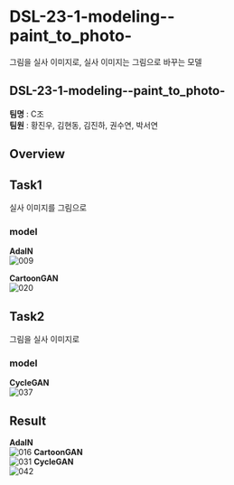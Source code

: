 # DSL-23-1-modeling--paint_to_photo-
그림을 실사 이미지로, 실사 이미지는 그림으로 바꾸는 모델

## DSL-23-1-modeling--paint_to_photo-
**팀명** : C조 <br/>
**팀원** : 황진우, 김현동, 김진하, 권수연, 박서연

## Overview
## Task1
실사 이미지를 그림으로
### model
**AdaIN**<br/>
![009](https://user-images.githubusercontent.com/108793862/232029174-2a9beb5a-5903-41b6-bcab-0dc8fae953fc.png)

**CartoonGAN**<br/>
![020](https://user-images.githubusercontent.com/108793862/232029311-86ef2536-94c7-4ba6-8a48-cf182ffeb96b.png)

## Task2
그림을 실사 이미지로
### model
**CycleGAN**<br/>
![037](https://user-images.githubusercontent.com/108793862/232029365-0e134d8e-ec91-448e-b25b-a2308d4a1aa5.png)

## Result
**AdaIN**<br/>
![016](https://user-images.githubusercontent.com/108793862/232028965-7364fe40-70ba-4dff-8156-69b7d84bdd23.png)
**CartoonGAN**<br/>
![031](https://user-images.githubusercontent.com/108793862/232029039-6f6bdf2d-aef9-43ef-997f-6bc63661938b.png)
**CycleGAN**<br/>![042](https://user-images.githubusercontent.com/108793862/232029092-e7d0693c-493b-4c7b-afa1-90aa4b14e032.png)
